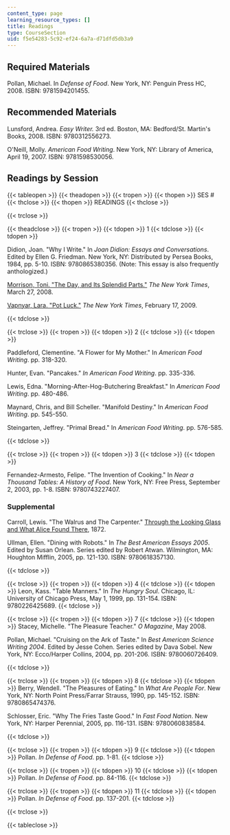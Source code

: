 ```yaml
---
content_type: page
learning_resource_types: []
title: Readings
type: CourseSection
uid: f5e54283-5c92-ef24-6a7a-d71dfd5db3a9
---
```


Required Materials
------------------

Pollan, Michael. In _Defense of Food_. New York, NY: Penguin Press HC, 2008. ISBN: 9781594201455.

Recommended Materials
---------------------

Lunsford, Andrea. _Easy Writer._ 3rd ed. Boston, MA: Bedford/St. Martin's Books, 2008. ISBN: 9780312556273.

O'Neill, Molly. _American Food Writing_. New York, NY: Library of America, April 19, 2007. ISBN: 9781598530056.

Readings by Session
-------------------

{{< tableopen >}}
{{< theadopen >}}
{{< tropen >}}
{{< thopen >}}
SES #
{{< thclose >}}
{{< thopen >}}
READINGS
{{< thclose >}}

{{< trclose >}}

{{< theadclose >}}
{{< tropen >}}
{{< tdopen >}}
1
{{< tdclose >}}
{{< tdopen >}}


Didion, Joan. "Why I Write." In _Joan Didion: Essays and Conversations_. Edited by Ellen G. Friedman. New York, NY: Distributed by Persea Books, 1984, pp. 5-10. ISBN: 9780865380356. (Note: This essay is also frequently anthologized.)

[Morrison, Toni. "The Day, and Its Splendid Parts."](http://papercuts.blogs.nytimes.com/2008/03/27/the-day-and-its-splendid-parts/) _The New York Times_, March 27, 2008.

[Vapnyar, Lara. "Pot Luck."](http://www.nytimes.com/2008/05/25/magazine/25food-t-001.html?_r=0) _The New York Times_, February 17, 2009.


{{< tdclose >}}

{{< trclose >}}
{{< tropen >}}
{{< tdopen >}}
2
{{< tdclose >}}
{{< tdopen >}}


Paddleford, Clementine. "A Flower for My Mother." In _American Food Writing_. pp. 318-320.

Hunter, Evan. "Pancakes." _In American Food Writing_. pp. 335-336.

Lewis, Edna. "Morning-After-Hog-Butchering Breakfast." In _American Food Writing_. pp. 480-486.

Maynard, Chris, and Bill Scheller. "Manifold Destiny." In _American Food Writing_. pp. 545-550.

Steingarten, Jeffrey. "Primal Bread." In _American Food Writing_. pp. 576-585.


{{< tdclose >}}

{{< trclose >}}
{{< tropen >}}
{{< tdopen >}}
3
{{< tdclose >}}
{{< tdopen >}}


Fernandez-Armesto, Felipe. "The Invention of Cooking." In _Near a Thousand Tables: A History of Food_. New York, NY: Free Press, September 2, 2003, pp. 1-8. ISBN: 9780743227407.

### Supplemental

Carroll, Lewis. "The Walrus and The Carpenter." [Through the Looking Glass and What Alice Found There](http://www.gutenberg.org/etext/12), 1872.

Ullman, Ellen. "Dining with Robots." In _The Best American Essays 2005_. Edited by Susan Orlean. Series edited by Robert Atwan. Wilmington, MA: Houghton Mifflin, 2005, pp. 121-130. ISBN: 9780618357130.


{{< tdclose >}}

{{< trclose >}}
{{< tropen >}}
{{< tdopen >}}
4
{{< tdclose >}}
{{< tdopen >}}
Leon, Kass. "Table Manners." In _The Hungry Soul_. Chicago, IL: University of Chicago Press, May 1, 1999, pp. 131-154. ISBN: 9780226425689.
{{< tdclose >}}

{{< trclose >}}
{{< tropen >}}
{{< tdopen >}}
7
{{< tdclose >}}
{{< tdopen >}}
Stacey, Michelle. "The Pleasure Teacher." _O Magazine_, May 2008.

Pollan, Michael. "Cruising on the Ark of Taste." In _Best American Science Writing 2004_. Edited by Jesse Cohen. Series edited by Dava Sobel. New York, NY: Ecco/Harper Collins, 2004, pp. 201-206. ISBN: 9780060726409.


{{< tdclose >}}

{{< trclose >}}
{{< tropen >}}
{{< tdopen >}}
8
{{< tdclose >}}
{{< tdopen >}}
Berry, Wendell. "The Pleasures of Eating." In _What Are People For_. New York, NY: North Point Press/Farrar Strauss, 1990, pp. 145-152. ISBN: 9780865474376.

Schlosser, Eric. "Why The Fries Taste Good." In _Fast Food Nation_. New York, NY: Harper Perennial, 2005, pp. 116-131. ISBN: 9780060838584.


{{< tdclose >}}

{{< trclose >}}
{{< tropen >}}
{{< tdopen >}}
9
{{< tdclose >}}
{{< tdopen >}}
Pollan. _In Defense of Food_. pp. 1-81.
{{< tdclose >}}

{{< trclose >}}
{{< tropen >}}
{{< tdopen >}}
10
{{< tdclose >}}
{{< tdopen >}}
Pollan. _In Defense of Food_. pp. 84-116.
{{< tdclose >}}

{{< trclose >}}
{{< tropen >}}
{{< tdopen >}}
11
{{< tdclose >}}
{{< tdopen >}}
Pollan. _In Defense of Food_. pp. 137-201.
{{< tdclose >}}

{{< trclose >}}

{{< tableclose >}}